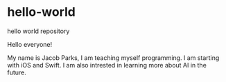 # hello-world
hello world repository


Hello everyone!


My name is Jacob Parks, I am teaching myself programming. I am starting with iOS and Swift. I am also intrested in learning more about AI in the future.
